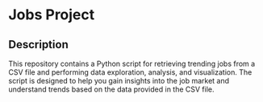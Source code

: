 <h1>Jobs Project</h1>


<h2>Description</h2>

This repository contains a Python script for retrieving trending jobs from a CSV file and performing data exploration, analysis, and visualization. 
The script is designed to help you gain insights into the job market and understand trends based on the data provided in the CSV file.
